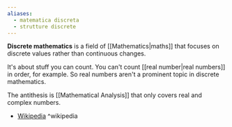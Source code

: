 ```yaml
---
aliases:
  - matematica discreta
  - strutture discrete
---
```

**Discrete mathematics** is a field of [[Mathematics|maths]] that focuses on discrete values rather than continuous changes.

It's about stuff you can count. You can't count [[real number|real numbers]] in order, for example. So real numbers aren't a prominent topic in discrete mathematics.

The antithesis is [[Mathematical Analysis]] that only covers real and complex numbers.

- [Wikipedia](https://en.wikipedia.org/wiki/Discrete_mathematics) ^wikipedia